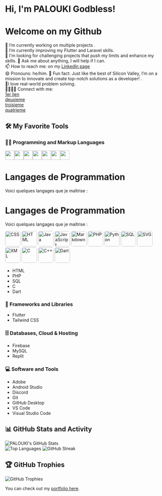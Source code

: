 # Hi, I'm PALOUKI Godbless!

# Welcome on my Github

🔭 I’m currently working on multiple projects .  
🌱 I’m currently improving my Flutter and Laravel skills.  
👯 I'm looking for challenging projects that push my limits and enhance my skills.
💬 Ask me about anything, I will help if I can.  
📫 How to reach me: on my [LinkedIn page](https://www.linkedin.com/in/your-linkedin)  
😄 Pronouns: he/him.
🚀 Fun fact: Just like the best of Silicon Valley, I’m on a mission to innovate and create top-notch solutions as a developer! .  
👨‍ I love real-world problem solving.  
🫱🏼‍🫲🏾 Connect with me:  
[1er lien](https://github.com/ptchindou)  
[deuxieme](https://github.com/tchindoualaise)  
[troisieme](https://github.com/tchindoualaise02)  
[quatrieme](https://github.com/tchindou)

## 🛠️ My Favorite Tools

### 👨‍💻 Programming and Markup Languages

<img src="https://cdn.jsdelivr.net/gh/devicons/devicon@latest/icons/javascript/javascript-original.svg" width= "30px"  /><img src="https://cdn.jsdelivr.net/gh/devicons/devicon@latest/icons/css3/css3-original-wordmark.svg" width= "30px"/><img src="https://cdn.jsdelivr.net/gh/devicons/devicon@latest/icons/html5/html5-original-wordmark.svg" width= "30px"   /><img src="https://cdn.jsdelivr.net/gh/devicons/devicon@latest/icons/php/php-original.svg"  width= "30px"  /><img src="https://cdn.jsdelivr.net/gh/devicons/devicon@latest/icons/azuresqldatabase/azuresqldatabase-original.svg" 
 width= "30px"  /><img src="https://cdn.jsdelivr.net/gh/devicons/devicon@latest/icons/c/c-plain.svg" width= "30px"  /><img src="https://cdn.jsdelivr.net/gh/devicons/devicon@latest/icons/dart/dart-original-wordmark.svg" 
 width= "30px"  />
 # Langages de Programmation

Voici quelques langages que je maîtrise :

# Langages de Programmation

Voici quelques langages que je maîtrise :

<img src="https://img.icons8.com/color/48/000000/css3.png" alt="CSS" width="50" height="50" style="border-radius: 10%;"/>
<img src="https://img.icons8.com/color/48/000000/html-5.png" alt="HTML" width="50" height="50" style="border-radius: 10%;"/>
<img src="https://img.icons8.com/color/48/000000/java-coffee-cup-logo.png" alt="Java" width="50" height="50" style="border-radius: 10%;"/>
<img src="https://img.icons8.com/color/48/000000/javascript.png" alt="JavaScript" width="50" height="50" style="border-radius: 10%;"/>
<img src="https://img.icons8.com/color/48/000000/markdown.png" alt="Markdown" width="50" height="50" style="border-radius: 10%;"/>
<img src="https://img.icons8.com/color/48/000000/php.png" alt="PHP" width="50" height="50" style="border-radius: 10%;"/>
<img src="https://img.icons8.com/color/48/000000/python.png" alt="Python" width="50" height="50" style="border-radius: 10%;"/>
<img src="https://img.icons8.com/color/48/000000/database.png" alt="SQL" width="50" height="50" style="border-radius: 10%;"/>
<img src="https://img.icons8.com/color/48/000000/svg.png" alt="SVG" width="50" height="50" style="border-radius: 10%;"/>
<img src="https://img.icons8.com/color/48/000000/xml.png" alt="XML" width="50" height="50" style="border-radius: 10%;"/>
<img src="https://img.icons8.com/color/48/000000/c-programming.png" alt="C" width="50" height="50" style="border-radius: 10%;"/>
<img src="https://img.icons8.com/color/48/000000/c-plus-plus-logo.png" alt="C++" width="50" height="50" style="border-radius: 10%;"/>
<img src="https://img.icons8.com/color/48/000000/dart.png" alt="Dart" width="50" height="50" style="border-radius: 10%;"/>


          
          
          
          
          
          
- HTML
- PHP
- SQL
- C
- Dart

### 🧰 Frameworks and Libraries
- Flutter
- Tailwind CSS

### 🗄️ Databases, Cloud & Hosting

- Firebase
- MySQL
- Replit

### 💻 Software and Tools
- Adobe
- Android Studio
- Discord
- Git
- GitHub Desktop
- VS Code
- Visual Studio Code

## 📊 GitHub Stats and Activity

![PALOUKI's GitHub Stats](https://github-readme-stats.vercel.app/api?username=PALOUKI&show_icons=true&theme=radical)  
![Top Languages](https://github-readme-stats.vercel.app/api/top-langs/?username=PALOUKI&theme=radical)
![GitHub Streak](https://github-readme-streak-stats.herokuapp.com/?user=PALOUKI&show_icons=true&theme=radical)



## 🏆 GitHub Trophies
![GitHub Trophies](https://github-profile-trophy.vercel.app/?username=PALOUKI&theme=radical)

You can check out my [portfolio here](https://your-portfolio-link).
